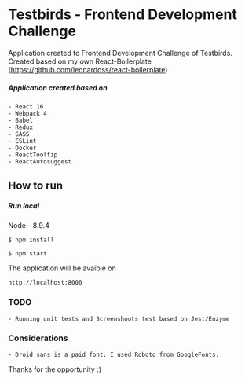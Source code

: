 # Testbirds - Frontend Development Challenge

Application created to Frontend Development Challenge of Testbirds. Created based on my own React-Boilerplate (https://github.com/leonardoss/react-boilerplate)

##### Application created based on
    - React 16 
    - Webpack 4
    - Babel
    - Redux
    - SASS
    - ESLint
    - Docker
    - ReactTooltip
    - ReactAutosuggest

## How to run

##### Run local
Node - 8.9.4
```
$ npm install
```

```
$ npm start
```

The application will be avaible on
```
http://localhost:8000
```

###  TODO
    - Running unit tests and Screenshoots test based on Jest/Enzyme

###  Considerations
    - Droid sans is a paid font. I used Roboto from GoogleFonts.


Thanks for the opportunity :)
